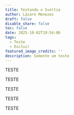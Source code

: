 ```yaml
---
title: Testando o Sveltia
author: Lázaro Menezes
draft: false
disable_share: false
toc: false
date: 2025-10-02T19:54:00
tags:
  - Teste
  - Excluir
featured_image_credits: ''
description: Somente um teste
---
```

TESTE

TESTE

TESTE

TESTE

TESTE
